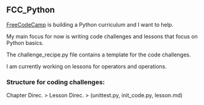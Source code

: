 ## FCC_Python

[FreeCodeCamp](https://www.freecodecamp.com) is building a Python curriculum and I want to help.  

My main focus for now is writing code challenges and lessons that focus on Python basics.

The challenge_recipe.py file contains a template for the code challenges.  

I am currently working on lessons for operators and operations.  

###  Structure for coding challenges:  

Chapter Direc. > Lesson Direc. > (unittest.py, init_code.py, lesson.md)
